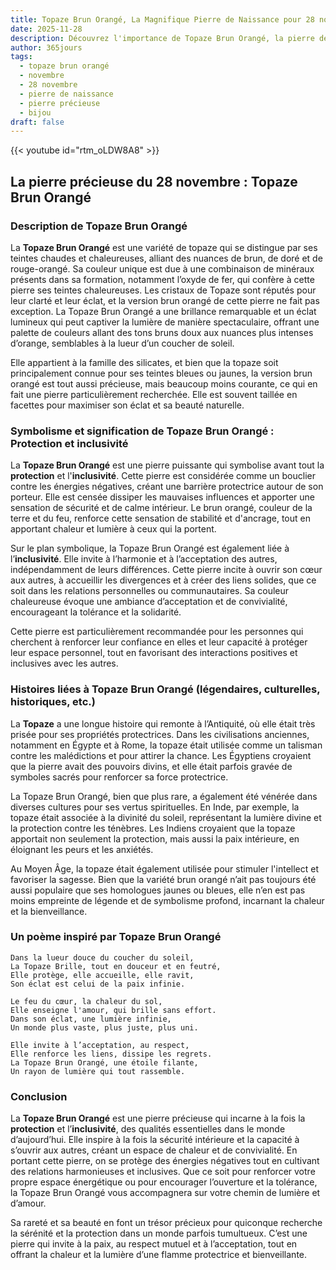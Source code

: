 ```yaml
---
title: Topaze Brun Orangé, La Magnifique Pierre de Naissance pour 28 novembre
date: 2025-11-28
description: Découvrez l'importance de Topaze Brun Orangé, la pierre de naissance du 28 novembre qui symbolise Protection et inclusivité. Laissez sa beauté et sa signification illuminer votre journée.
author: 365jours
tags:
  - topaze brun orangé
  - novembre
  - 28 novembre
  - pierre de naissance
  - pierre précieuse
  - bijou
draft: false
---
```


{{< youtube id="rtm_oLDW8A8" >}}

## La pierre précieuse du 28 novembre : Topaze Brun Orangé

### Description de Topaze Brun Orangé

La **Topaze Brun Orangé** est une variété de topaze qui se distingue par ses teintes chaudes et chaleureuses, alliant des nuances de brun, de doré et de rouge-orangé. Sa couleur unique est due à une combinaison de minéraux présents dans sa formation, notamment l’oxyde de fer, qui confère à cette pierre ses teintes chaleureuses. Les cristaux de Topaze sont réputés pour leur clarté et leur éclat, et la version brun orangé de cette pierre ne fait pas exception. La Topaze Brun Orangé a une brillance remarquable et un éclat lumineux qui peut captiver la lumière de manière spectaculaire, offrant une palette de couleurs allant des tons bruns doux aux nuances plus intenses d’orange, semblables à la lueur d’un coucher de soleil.

Elle appartient à la famille des silicates, et bien que la topaze soit principalement connue pour ses teintes bleues ou jaunes, la version brun orangé est tout aussi précieuse, mais beaucoup moins courante, ce qui en fait une pierre particulièrement recherchée. Elle est souvent taillée en facettes pour maximiser son éclat et sa beauté naturelle.

### Symbolisme et signification de Topaze Brun Orangé : Protection et inclusivité

La **Topaze Brun Orangé** est une pierre puissante qui symbolise avant tout la **protection** et l'**inclusivité**. Cette pierre est considérée comme un bouclier contre les énergies négatives, créant une barrière protectrice autour de son porteur. Elle est censée dissiper les mauvaises influences et apporter une sensation de sécurité et de calme intérieur. Le brun orangé, couleur de la terre et du feu, renforce cette sensation de stabilité et d'ancrage, tout en apportant chaleur et lumière à ceux qui la portent.

Sur le plan symbolique, la Topaze Brun Orangé est également liée à l’**inclusivité**. Elle invite à l’harmonie et à l’acceptation des autres, indépendamment de leurs différences. Cette pierre incite à ouvrir son cœur aux autres, à accueillir les divergences et à créer des liens solides, que ce soit dans les relations personnelles ou communautaires. Sa couleur chaleureuse évoque une ambiance d’acceptation et de convivialité, encourageant la tolérance et la solidarité.

Cette pierre est particulièrement recommandée pour les personnes qui cherchent à renforcer leur confiance en elles et leur capacité à protéger leur espace personnel, tout en favorisant des interactions positives et inclusives avec les autres.

### Histoires liées à Topaze Brun Orangé (légendaires, culturelles, historiques, etc.)

La **Topaze** a une longue histoire qui remonte à l’Antiquité, où elle était très prisée pour ses propriétés protectrices. Dans les civilisations anciennes, notamment en Égypte et à Rome, la topaze était utilisée comme un talisman contre les malédictions et pour attirer la chance. Les Égyptiens croyaient que la pierre avait des pouvoirs divins, et elle était parfois gravée de symboles sacrés pour renforcer sa force protectrice.

La Topaze Brun Orangé, bien que plus rare, a également été vénérée dans diverses cultures pour ses vertus spirituelles. En Inde, par exemple, la topaze était associée à la divinité du soleil, représentant la lumière divine et la protection contre les ténèbres. Les Indiens croyaient que la topaze apportait non seulement la protection, mais aussi la paix intérieure, en éloignant les peurs et les anxiétés.

Au Moyen Âge, la topaze était également utilisée pour stimuler l'intellect et favoriser la sagesse. Bien que la variété brun orangé n’ait pas toujours été aussi populaire que ses homologues jaunes ou bleues, elle n’en est pas moins empreinte de légende et de symbolisme profond, incarnant la chaleur et la bienveillance.

### Un poème inspiré par Topaze Brun Orangé

	Dans la lueur douce du coucher du soleil,  
	La Topaze Brille, tout en douceur et en feutré,  
	Elle protège, elle accueille, elle ravit,  
	Son éclat est celui de la paix infinie.
	
	Le feu du cœur, la chaleur du sol,  
	Elle enseigne l'amour, qui brille sans effort.  
	Dans son éclat, une lumière infinie,  
	Un monde plus vaste, plus juste, plus uni.
	
	Elle invite à l’acceptation, au respect,  
	Elle renforce les liens, dissipe les regrets.  
	La Topaze Brun Orangé, une étoile filante,  
	Un rayon de lumière qui tout rassemble.

### Conclusion

La **Topaze Brun Orangé** est une pierre précieuse qui incarne à la fois la **protection** et l’**inclusivité**, des qualités essentielles dans le monde d’aujourd’hui. Elle inspire à la fois la sécurité intérieure et la capacité à s’ouvrir aux autres, créant un espace de chaleur et de convivialité. En portant cette pierre, on se protège des énergies négatives tout en cultivant des relations harmonieuses et inclusives. Que ce soit pour renforcer votre propre espace énergétique ou pour encourager l’ouverture et la tolérance, la Topaze Brun Orangé vous accompagnera sur votre chemin de lumière et d’amour.

Sa rareté et sa beauté en font un trésor précieux pour quiconque recherche la sérénité et la protection dans un monde parfois tumultueux. C’est une pierre qui invite à la paix, au respect mutuel et à l’acceptation, tout en offrant la chaleur et la lumière d’une flamme protectrice et bienveillante.